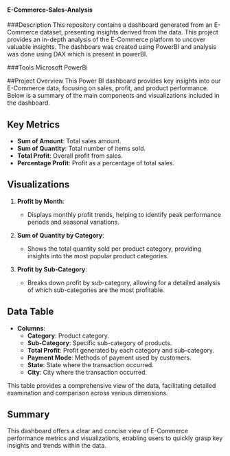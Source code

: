 #### E-Commerce-Sales-Analysis
###Description
This repository contains a dashboard generated from an E-Commerce dataset, presenting insights derived from the data. This project provides an in-depth analysis of the E-Commerce platform to uncover valuable insights. The dashboars was created using PowerBI and analysis was done using DAX which is present in powerBI.

###Tools
Microsoft PowerBi 

##Project Overview
This Power BI dashboard provides key insights into our E-Commerce data, focusing on sales, profit, and product performance. Below is a summary of the main components and visualizations included in the dashboard.

## Key Metrics
- **Sum of Amount**: Total sales amount.
- **Sum of Quantity**: Total number of items sold.
- **Total Profit**: Overall profit from sales.
- **Percentage Profit**: Profit as a percentage of total sales.

## Visualizations
1. **Profit by Month**:
   - Displays monthly profit trends, helping to identify peak performance periods and seasonal variations.
   
2. **Sum of Quantity by Category**:
   - Shows the total quantity sold per product category, providing insights into the most popular product categories.
   
3. **Profit by Sub-Category**:
   - Breaks down profit by sub-category, allowing for a detailed analysis of which sub-categories are the most profitable.

## Data Table
- **Columns**:
  - **Category**: Product category.
  - **Sub-Category**: Specific sub-category of products.
  - **Total Profit**: Profit generated by each category and sub-category.
  - **Payment Mode**: Methods of payment used by customers.
  - **State**: State where the transaction occurred.
  - **City**: City where the transaction occurred.
  
This table provides a comprehensive view of the data, facilitating detailed examination and comparison across various dimensions.

## Summary
This dashboard offers a clear and concise view of E-Commerce performance metrics and visualizations, enabling users to quickly grasp key insights and trends within the data.







